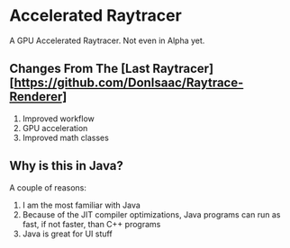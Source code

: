# Accelerated Raytracer

A GPU Accelerated Raytracer. Not even in Alpha yet.

## Changes From The [Last Raytracer][https://github.com/DonIsaac/Raytrace-Renderer]
1. Improved workflow
2. GPU acceleration
3. Improved math classes
## Why is this in Java?

A couple of reasons:
1) I am the most familiar with Java
2) Because of the JIT compiler optimizations, Java programs can run as fast, if not faster, than C++ programs
3) Java is great for UI stuff

